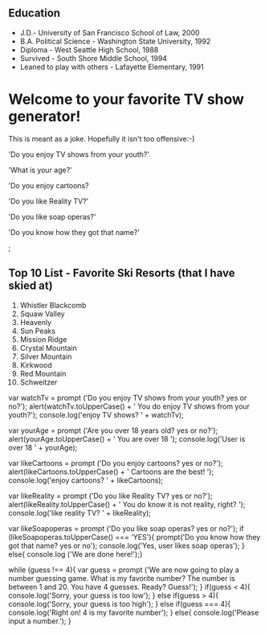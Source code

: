 <!DOCTYPE html>
<html>
  <head>
    <title>Code 201 Lab 2</title>
  </head>
  <body>
    <h2>Education</h2>
    <ul>
      <li>J.D.- University of San Francisco School of Law, 2000</li>
      <li>B.A. Political Science - Washington State University, 1992</li>
      <li>Diploma - West Seattle High School, 1988</li>
      <li>Survived - South Shore Middle School, 1994</li>
      <li>Leaned to play with others - Lafayette Elementary, 1991</li>
    </ul>
    <h1>Welcome to your favorite TV show generator!</h1>
      <p>This is meant as a joke. Hopefully it isn't too offensive:-)</p>
      <p>'Do you enjoy TV shows from your youth?'</p>
      <p>'What is your age?'</p>
      <p>'Do you enjoy cartoons?</p>
      <p>'Do you like Reality TV?'</p>
      <p>'Do you like soap operas?'</p>
      <p>'Do you know how they got that name?'</p>;
    <h2>Top 10 List - Favorite Ski Resorts (that I have skied at)</h2>
    <ol>
      <li>Whistler Blackcomb</li>
      <li>Squaw Valley</li>
      <li>Heavenly</li>
      <li>Sun Peaks</li>
      <li>Mission Ridge</li>
      <li>Crystal Mountain</li>
      <li>Silver Mountain</li>
      <li>Kirkwood</li>
      <li>Red Mountain</li>
      <li>Schweitzer</li>
    </ol>

<script src ="/Users/jnjstern/cf/201/About-Me/app.js" type="text/javascript"></script>
  </body>
</html>

var watchTv = prompt ('Do you enjoy TV shows from your youth? yes or no?');
alert(watchTv.toUpperCase() + ' You do enjoy TV shows from your youth?');
console.log('enjoy TV shows? ' + watchTv);

var yourAge = prompt ('Are you over 18 years old? yes or no?');
alert(yourAge.toUpperCase() + ' You are over 18 ');
console.log('User is over 18 ' + yourAge);

var likeCartoons = prompt ('Do you enjoy cartoons? yes or no?');
alert(likeCartoons.toUpperCase() + ' Cartoons are the best! ');
console.log('enjoy cartoons? ' + likeCartoons);

var likeReality = prompt ('Do you like Reality TV? yes or no?');
alert(likeReality.toUpperCase() + ' You do know it is not reality, right? ');
console.log('like reality TV? ' + likeReality);

var likeSoapoperas = prompt ('Do you like soap operas? yes or no?');
if (likeSoapoperas.toUpperCase() === 'YES'){
  prompt('Do you know how they got that name? yes or no');
  console.log('Yes, user likes soap operas');
}
else{
  console.log ('We are done here!');}

while (guess !== 4){
  var guess = prompt ('We are now going to play a number guessing game. What is my favorite number? The number is between 1 and 20. You have 4 guesses. Ready? Guess!');
}
if(guess < 4){
  console.log('Sorry, your guess is too low');
}
else if(guess > 4){
  console.log('Sorry, your guess is too high');
}
else if(guess === 4){
  console.log('Right on! 4 is my favorite number');
}
else{
  console.log('Please input a number.');
}

